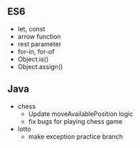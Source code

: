 ## ES6
+ let, const
+ arrow function
+ rest parameter
+ for-in, for-of
+ Object.is()
+ Object.assign()

## Java
+ chess
    + Update moveAvailablePosition logic
    + fix bugs for playing chess game
+ lotto
    + make exception practice branch
